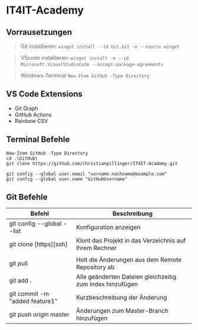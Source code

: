 # IT4IT-Academy

## Vorrausetzungen

> Git installieren: `winget install --id Git.Git -e --source winget`

> VScode installieren: `winget install -e --id Microsoft.VisualStudioCode --accept-package-agreements` &nbsp;
	
> Windows-Terminal `New-Item GitHub -Type Directory` &nbsp;


## VS Code Extensions
- Git Graph
- GitHub Actions
- Rainbow CSV


## Terminal Befehle
```
New-Item GitHub -Type Directory
cd .\GitHub\
git clone https://github.com/christianpillinger/IT4IT-Academy.git

git config --global user.email "vorname.nachname@example.com"
git config --global user.name "GitHubUsername"
```

## Git Befehle
|Befehl|Beschreibung|
|--------|--------|
|    git config --global --list    |    Konfiguration anzeigen    |
|    git clone [https][ssh]    |    Klont das Projekt in das Verzeichnis auf Ihrem Rechner    |
|||
|    git pull    |    Holt die Änderungen aus dem Remote Repository ab    |
|    git add .    |    Alle geänderten Dateien gleichzeitig zum Index hinzufügen    |
|    git commit -m "added feature1"    |    Kurzbeschreibung der Änderung    |
|    git push origin master    |    Änderungen zum Master-Branch hinzufügen    |




